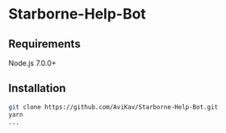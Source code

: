 # Starborne-Help-Bot
## Requirements
Node.js 7.0.0+
## Installation
```bash
git clone https://github.com/AviKav/Starborne-Help-Bot.git
yarn
...
```
